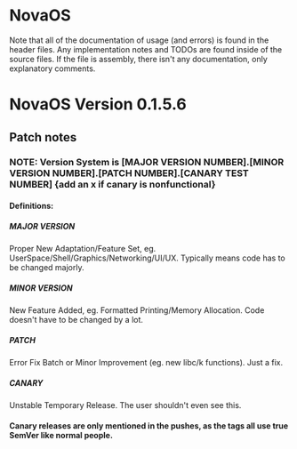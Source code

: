 # NovaOS

Note that all of the documentation of usage (and errors) is found in the header files.
Any implementation notes and TODOs are found inside of the source files.
If the file is assembly, there isn't any documentation, only explanatory comments.

# NovaOS Version 0.1.5.6
## Patch notes


### NOTE: Version System is [MAJOR VERSION NUMBER].[MINOR VERSION NUMBER].[PATCH NUMBER].[CANARY TEST NUMBER] {add an x if canary is nonfunctional}
#### Definitions:
##### MAJOR VERSION
Proper New Adaptation/Feature Set, eg. UserSpace/Shell/Graphics/Networking/UI/UX. Typically means code has to be changed majorly.

##### MINOR VERSION
New Feature Added, eg. Formatted Printing/Memory Allocation. Code doesn't have to be changed by a lot.

##### PATCH
Error Fix Batch or Minor Improvement (eg. new libc/k functions). Just a fix.

##### CANARY
Unstable Temporary Release. The user shouldn't even see this.

#### Canary releases are only mentioned in the pushes, as the tags all use true SemVer like normal people.